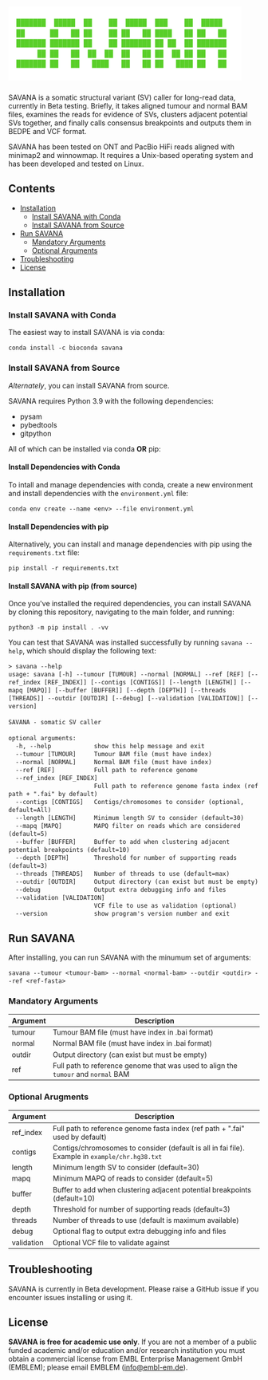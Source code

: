 # ![SAVANA](/docs/SAVANA_logo_transparent.png)

SAVANA is a somatic structural variant (SV) caller for long-read data, currently in Beta testing. Briefly, it takes aligned tumour and normal BAM files, examines the reads for evidence of SVs, clusters adjacent potential SVs together, and finally calls consensus breakpoints and outputs them in BEDPE and VCF format.

SAVANA has been tested on ONT and PacBio HiFi reads aligned with minimap2 and winnowmap. It requires a Unix-based operating system and has been developed and tested on Linux.

## Contents
* [Installation](#installation)
  + [Install SAVANA with Conda](#install-savana-with-conda)
  + [Install SAVANA from Source](#install-savana-from-source)
* [Run SAVANA](#run-savana)
  + [Mandatory Arguments](#mandatory-arguments)
  + [Optional Arguments](#optional-arguments)
* [Troubleshooting](#troubleshooting)
* [License](#license)

## Installation

### Install SAVANA with Conda

The easiest way to install SAVANA is via conda:
```
conda install -c bioconda savana
```
### Install SAVANA from Source

_Alternately_, you can install SAVANA from source.

SAVANA requires Python 3.9 with the following dependencies:
- pysam
- pybedtools
- gitpython

All of which can be installed via conda __OR__ pip:
#### Install Dependencies with Conda 
To intall and manage dependencies with conda, create a new environment and install dependencies with the `environment.yml` file:
```
conda env create --name <env> --file environment.yml
```
#### Install Dependencies with pip
Alternatively, you can install and manage dependencies with pip using the `requirements.txt` file:
```
pip install -r requirements.txt
```
#### Install SAVANA with pip (from source)
Once you've installed the required dependencies, you can install SAVANA by cloning this repository, navigating to the main folder, and running:
```
python3 -m pip install . -vv
```
You can test that SAVANA was installed successfully by running `savana --help`, which should display the following text:
```
> savana --help
usage: savana [-h] --tumour [TUMOUR] --normal [NORMAL] --ref [REF] [--ref_index [REF_INDEX]] [--contigs [CONTIGS]] [--length [LENGTH]] [--mapq [MAPQ]] [--buffer [BUFFER]] [--depth [DEPTH]] [--threads [THREADS]] --outdir [OUTDIR] [--debug] [--validation [VALIDATION]] [--version]

SAVANA - somatic SV caller

optional arguments:
  -h, --help            show this help message and exit
  --tumour [TUMOUR]     Tumour BAM file (must have index)
  --normal [NORMAL]     Normal BAM file (must have index)
  --ref [REF]           Full path to reference genome
  --ref_index [REF_INDEX]
                        Full path to reference genome fasta index (ref path + ".fai" by default)
  --contigs [CONTIGS]   Contigs/chromosomes to consider (optional, default=All)
  --length [LENGTH]     Minimum length SV to consider (default=30)
  --mapq [MAPQ]         MAPQ filter on reads which are considered (default=5)
  --buffer [BUFFER]     Buffer to add when clustering adjacent potential breakpoints (default=10)
  --depth [DEPTH]       Threshold for number of supporting reads (default=3)
  --threads [THREADS]   Number of threads to use (default=max)
  --outdir [OUTDIR]     Output directory (can exist but must be empty)
  --debug               Output extra debugging info and files
  --validation [VALIDATION]
                        VCF file to use as validation (optional)
  --version             show program's version number and exit
```

## Run SAVANA

After installing, you can run SAVANA with the minumum set of arguments:
```
savana --tumour <tumour-bam> --normal <normal-bam> --outdir <outdir> --ref <ref-fasta>
```
### Mandatory Arguments
Argument|Description
---|---
tumour|Tumour BAM file (must have index in .bai format)
normal|Normal BAM file (must have index in .bai format)
outdir|Output directory (can exist but must be empty)
ref|Full path to reference genome that was used to align the `tumour` and `normal` BAM

### Optional Arugments
Argument|Description
---|---
ref_index|Full path to reference genome fasta index (ref path + ".fai" used by default)
contigs|Contigs/chromosomes to consider (default is all in fai file). Example in `example/chr.hg38.txt`
length|Minimum length SV to consider (default=30)
mapq|Minimum MAPQ of reads to consider (default=5)
buffer|Buffer to add when clustering adjacent potential breakpoints (default=10)
depth|Threshold for number of supporting reads (default=3)
threads|Number of threads to use (default is maximum available)
debug|Optional flag to output extra debugging info and files
validation|Optional VCF file to validate against

## Troubleshooting

SAVANA is currently in Beta development. Please raise a GitHub issue if you encounter issues installing or using it.

## License
**SAVANA is free for academic use only**. If you are not a member of a public funded academic and/or education and/or research institution you must obtain a commercial license from EMBL Enterprise Management GmbH (EMBLEM); please email EMBLEM (info@embl-em.de).
